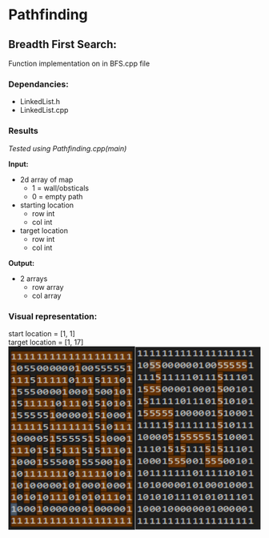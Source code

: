 # Pathfinding

## Breadth First Search:

Function implementation on in BFS.cpp file

### Dependancies:
  - LinkedList.h
  - LinkedList.cpp
  
### Results
*Tested using Pathfinding.cpp(main)*

**Input:**
  - 2d array of map
    - 1 = wall/obsticals
    - 0 = empty path
  - starting location
    - row int
    - col int
  - target location
    - row int
    - col int
    <a/>
**Output:**
  - 2 arrays
    - row array
    - col array
### Visual representation:
start location = [1, 1]\
target location = [1, 17]
![test1](/images/test1.JPG)
